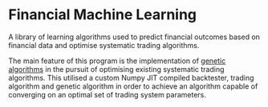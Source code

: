 # Financial Machine Learning

A library of learning algorithms used to predict financial outcomes based on financial data and optimise systematic trading algorithms.

The main feature of this program is the implementation of [genetic algorithms](https://github.com/ethanhollins/financialml/tree/master/Models/GeneticAlgorithm) in the pursuit of optimising existing systematic trading algorithms. This utilised a custom Numpy JIT compiled backtester, trading algorithm and genetic algorithm in order to achieve an algorithm capable of converging on an optimal set of trading system parameters.
